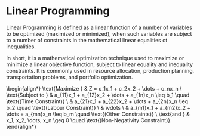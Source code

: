 # Linear Programming
Linear Programming is defined as a linear function of a number of variables to be optimized (maximized or minimized), when such variables are subject to a number of constraints in the mathematical linear equalities ot inequalities. 

In short, it is a mathematical optimization technique used to maximize or minimize a linear objective function, subject to linear equality and inequality constraints. It is commonly used in resource allocation, production planning, transportation problems, and portfolio optimization.


\begin{align*}
\text{Maximize } & Z = c_1x_1 + c_2x_2 + \dots + c_nx_n \\
\text{Subject to } & a_{11}x_1 + a_{12}x_2 + \dots + a_{1n}x_n \leq b_1 \quad \text{(Time Constraint)} \\
                   & a_{21}x_1 + a_{22}x_2 + \dots + a_{2n}x_n \leq b_2 \quad \text{(Labour Constraint)} \\
                   & \vdots \\
                   & a_{m1}x_1 + a_{m2}x_2 + \dots + a_{mn}x_n \leq b_m \quad \text{(Other Constraints)} \\
\text{and } & x_1, x_2, \dots, x_n \geq 0 \quad \text{(Non-Negativity Constraint)}
\end{align*}
